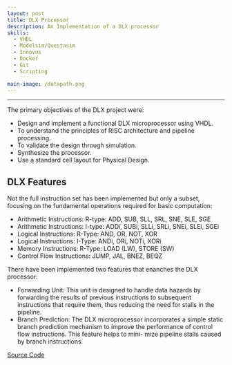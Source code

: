 ```yaml
---
layout: post
title: DLX Processor
description: An Implementation of a DLX processor
skills: 
  - VHDL
  - Modelsim/Questasim
  - Innovus
  - Docker 
  - Git
  - Scripting

main-image: /datapath.png
---
```


---

<!-- # Header 1 
Used for the title (already generated automatically at the top)
## Header 2  
Use this for the header of each section
### Header 3 
Use this to have subsection if needed


## Embedding images 
### External images
{% include image-gallery.html images="https://live.staticflickr.com/65535/52821641477_d397e56bc4_k.jpg, https://live.staticflickr.com/65535/52822650673_f074b20d90_k.jpg" height="400"%}
<span style="font-size: 10px">"Starship Test Flight Mission" from https://www.flickr.com/photos/spacex/52821641477/</span>  
You can put in multiple entries. All images will be at a fixed height in the same row. With smaller window, they will switch to columns.  

### Embeed images
{% include image-gallery.html images="project2.jpg" height="400" %} 
place the images in project folder/images then update the file path.   


## Embedding youtube video
The second video has the autoplay on. copy and paste the 11-digit id found in the url link. <br>
*Example* : https://www.youtube.com/watch?v={**MhVw-MHGv4s**}&ab_channel=engineerguy
{% include youtube-video.html id="MhVw-MHGv4s" autoplay= "false"%}
{% include youtube-video.html id="XGC31lmdS6s" autoplay = "true" %}

you can also set up custom size by specifying the width (the aspect ratio has been set to 16/9). The default size is 560 pixels x 315 pixels.  

The width of the video below. Regardless of initial width, all the videos is responsive and will fit within the smaller screen.
{% include youtube-video.html id="tGCdLEQzde0" autoplay = "false" width= "900px" %}  

<br>

## Adding a hozontal line
---

## Starting a new line
leave two spaces "  " at the end or enter <br>

## Adding bold text
this is how you input **bold text**

## Adding italic text
Italicized text is the *cat's meow*.

## Adding ordered list
1. First item
2. Second item
3. Third item
4. Fourth item

## Adding unordered list
- First item
- Second item
- Third item
- Fourth item

## Adding code block
```ruby
def hello_world
  puts "Hello, World!"
end
```

```python
def start()
  print("time to start!")
```

```javascript
let x = 1;
if (x === 1) {
  let x = 2;
  console.log(x);
}
console.log(x);

```

## Adding external links

[Wikipedia](https://en.wikipedia.org)


## Adding block quote
> A blockquote would look great if you need to highlight something


## Adding table 

| Header 1 | Header 2 |
|----------|----------|
| Row 1, Col 1 | Row 1, Col 2 |
| Row 2, Col 1 | Row 2, Col 2 |

make sure to leave aline betwen the table and the header

 -->
The primary objectives of the DLX project were:

- Design and implement a functional DLX microprocessor using VHDL.
- To understand the principles of RISC architecture and pipeline processing.
- To validate the design through simulation.
- Synthesize the processor.
- Use a standard cell layout for Physical Design.

## DLX Features

Not the full instruction set has been implemented but only a subset, focusing on the
fundamental operations required for basic computation:

- Arithmetic Instructions: R-type: ADD, SUB, SLL, SRL, SNE, SLE, SGE
- Arithmetic Instructions: I-type: ADDi, SUBi, SLLi, SRLi, SNEi, SLEi, SGEi
- Logical Instructions: R-Type: AND, OR, NOT, XOR
- Logical Instructions: I-Type: ANDi, ORi, NOTi, XORi
- Memory Instructions: R-Type: LOAD (LW), STORE (SW)
- Control Flow Instructions: JUMP, JAL, BNEZ, BEQZ

There have been implemented two features that enanches the DLX processor:

- Forwarding Unit: This unit is designed to handle data hazards by forwarding the results of
previous instructions to subsequent instructions that require them, thus reducing the need for
stalls in the pipeline.
- Branch Prediction: The DLX microprocessor incorporates a simple static branch prediction
mechanism to improve the performance of control flow instructions. This feature helps to mini-
mize pipeline stalls caused by branch instructions.


[Source Code](https://gitfront.io/r/ilnerdchuck/mwejCaw3AVcb/DLX-Microprocessor/)